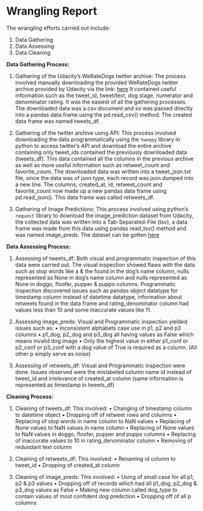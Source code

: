 # Wrangling Report

The wrangling efforts carried out include:
1. Data Gathering
2. Data Assessing
3. Data Cleaning

__Data Gathering Process:__
1. Gathering of the Udacity’s WeRateDogs twitter archive:
The process involved manually downloading the provided WeRateDogs twitter archive provided by Udacity via the link: [here](https://d17h27t6h515a5.cloudfront.net/topher/2017/August/59a4e958_twitter-archive-enhanced/twitter-archive-enhanced.csv)
It contained useful information such as the tweet_id, tweet/text, dog stage, numerator and denominator rating. It was the easiest of all the gathering processes. The downloaded data was a csv document and so was passed directly into a pandas data frame using the pd.read_csv() method. The created data frame was named tweets_df.

2. Gathering of the twitter archive using API:
This process involved downloading the data programmatically using the `tweepy` library in python to access twitter’s API and download the entire archive containing only tweet_ids contained the previously downloaded data (tweets_df). This data contained all the columns in the previous archive as well as more useful information such as retweet_count and favorite_count.
The downloaded data was written into a tweet_json.txt file, since the data was of json type, each record was json dumped into a new line. The columns; created_at, id, retweet_count and favorite_count now made up a new pandas data frame using pd.read_json(). This data frame was called retweets_df.

3. Gathering of Image Predictions:
This process involved using python’s `request` library to download the image_prediction dataset from Udacity, the collected data was written into a Tab-Separated-File (tsv), a data frame was made from this data using pandas read_tsv() method and was named image_preds. The dataset can be gotten [here](https://d17h27t6h515a5.cloudfront.net/topher/2017/August/599fd2ad_image-predictions/image-predictions.tsv)

__Data Assessing Process:__
1. Assessing of tweets_df:
Both visual and programmatic inspection of this data were carried out.
The visual inspection showed flaws with the data such as stop words like a & the found in the dog’s name column, nulls represented as None in dog’s name column and nulls represented as None in doggo, floofer, pupper & puppo columns.
Programmatic inspection discovered issues such as pandas object datatype for timestamp column instead of datetime datatype, information about retweets found in the data frame and rating_denominator column had values less than 10 and some inaccurate values like 11.

2. Assessing image_preds:
Visual and Programmatic inspection yielded issues such as:
• Inconsistent alphabets case use in p1, p2 and p3 columns
• p1_dog, p2_dog and p3_dog all having values as False which means invalid dog image
• Only the highest value in either p1_conf or p2_conf or p3_conf with a dog value of True is required as a column. (All other p simply serve as noise)

3. Assessing of retweets_df:
Visual and Programmatic inspection were done. Issues observed were the mislabeled column name id instead of tweet_id and irrelevance of created_at column (same information is represented as timestamp in tweets_df)

__Cleaning Process:__
1. Cleaning of tweets_df:
This involved:
• Changing of timestamp column to datetime object
• Dropping off of retweet rows and columns
• Replacing of stop words in name column to NaN values
• Replacing of None values to NaN values in name column
• Replacing of None values to NaN values in doggo, floofer, pupper and puppo columns
• Replacing of inaccurate values to 10 in rating_denominator column
• Removing of redundant text column

2. Cleaning of retweets_df:
This involved:
• Renaming id column to tweet_id
• Dropping of created_at column

3. Cleaning of image_preds:
This involved:
• Using of small case for all p1, p2 & p3 values
• Dropping off of records which had all p1_dog, p2_dog & p3_dog values as False
• Making new column called dog_type to contain values of most confident dog prediction
• Dropping off of all p columns